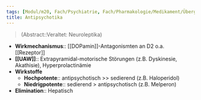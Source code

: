 ```yaml
---
tags: [Modul/m20, Fach/Psychiatrie, Fach/Pharmakologie/Medikament/Übergruppe]
title: Antipsychotika
---
```

> (Abstract::Veraltet: Neuroleptika)
- **Wirkmechanismus**:: [[DOPamin]]-Antagonismten an D2 o.a. [[Rezeptor]]
- **[[UAW]]**:: Extrapyramidal-motorische Störungen (z.B. Dyskinesie, Akathisie), Hyperprolactinämie
- **Wirkstoffe**
	- **Hochpotente**:: antipsychotisch >> sedierend (z.B. Haloperidol)
	- **Niedrigpotente**:: sedierend > antipsychotisch (z.B. Melperon)
- **Elimination**:: Hepatisch